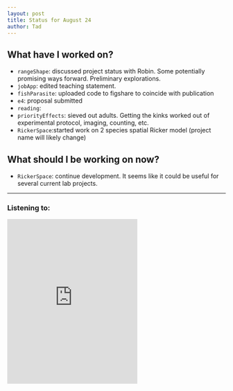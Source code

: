 ```yaml
---
layout: post
title: Status for August 24
author: Tad
---
```


## What have I worked on?

* `rangeShape`: discussed project status with Robin. Some potentially promising ways forward. Preliminary explorations.
* `jobApp`: edited teaching statement.
* `fishParasite`: uploaded code to figshare to coincide with publication
* `e4`: proposal submitted
* `reading`:
* `priorityEffects`: sieved out adults. Getting the kinks worked out of experimental protocol, imaging, counting, etc.
* `RickerSpace`:started work on 2 species spatial Ricker model (project name will likely change)


## What should I be working on now?

* `RickerSpace`: continue development. It seems like it could be useful for several current lab projects.





---

### Listening to:
<iframe src="https://embed.spotify.com/?uri=spotify%3Atrack%3A3Hgs89IBWdvNPrVERRr5uU" width="300" height="380" frameborder="0" allowtransparency="true"></iframe>

 <i class='fa fa-code' style='color:pink'></i>
